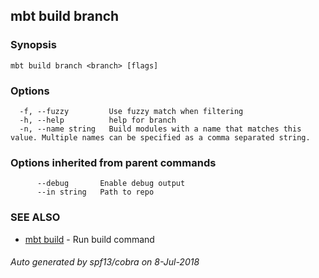 ## mbt build branch



### Synopsis




```
mbt build branch <branch> [flags]
```

### Options

```
  -f, --fuzzy         Use fuzzy match when filtering
  -h, --help          help for branch
  -n, --name string   Build modules with a name that matches this value. Multiple names can be specified as a comma separated string.
```

### Options inherited from parent commands

```
      --debug       Enable debug output
      --in string   Path to repo
```

### SEE ALSO
* [mbt build](mbt_build.md)	 - Run build command

###### Auto generated by spf13/cobra on 8-Jul-2018
